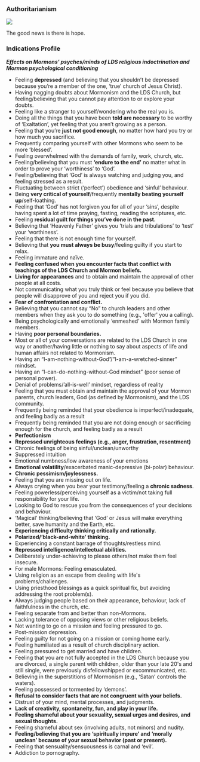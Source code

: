 ### Authoritarianism

![](img/fascismfour.png)

The good news is there is hope.


### Indications Profile 

***Effects on Mormons' psyches/minds of LDS religious indoctrination and Mormon psychological conditioning***

* Feeling **depressed** (and believing that you shouldn’t be depressed because you’re a member of the one, ‘true’ church of Jesus Christ).
* Having nagging doubts about Mormonism and the LDS Church, but feeling/believing that you cannot pay attention to or explore your doubts.
* Feeling like a stranger to yourself/wondering who the real you is.
* Doing all the things that you have been **told are necessary** to be worthy of ‘Exaltation’, yet feeling that you aren’t growing as a person.
* Feeling that you’re **just not good enough**, no matter how hard you try or how much you sacrifice.
* Frequently comparing yourself with other Mormons who seem to be more ‘blessed’.
* Feeling overwhelmed with the demands of family, work, church, etc.
* Feeling/believing that you must **‘endure to the end’** no matter what in order to prove your ‘worthiness’ to ‘God’.
* Feeling/believing that ‘God’ is always watching and judging you, and feeling stressed as a result.
* Fluctuating between strict (‘perfect’) obedience and ‘sinful’ behaviour.
* Being **very critical of yourself**/frequently **mentally beating yourself up**/self-loathing.
* Feeling that ‘God’ has not forgiven you for all of your ‘sins’, despite having spent a lot of time praying, fasting, reading the scriptures, etc.
* Feeling **residual guilt for things you’ve done in the past.**
* Believing that ‘Heavenly Father’ gives you ‘trials and tribulations’ to ‘test’ your ‘worthiness’.
* Feeling that there is not enough time for yourself.
* Believing that **you must always be busy**/feeling guilty if you start to relax.
* Feeling immature and naïve.
* **Feeling confused when you encounter facts that conflict with teachings of the LDS Church and Mormon beliefs.**
* **Living for appearances** and to obtain and maintain the approval of other people at all costs.
* Not communicating what you truly think or feel because you believe that people will disapprove of you and reject you if you did.
* **Fear of confrontation and conflict.**
* Believing that you cannot say “No” to church leaders and other members when they ask you to do something (e.g., 'offer' you a calling).
* Being psychologically and emotionally ‘enmeshed’ with Mormon family members.
* Having **poor personal boundaries.**
* Most or all of your conversations are related to the LDS Church in one way or another/having little or nothing to say about aspects of life and human affairs not related to Mormonism.
* Having an “I-am-nothing-without-God”/”I-am-a-wretched-sinner” mindset.
* Having an “I-can-do-nothing-without-God mindset” (poor sense of personal power).
* Denial of problems/’all-is-well’ mindset, regardless of reality
* Feeling that you must obtain and maintain the approval of your Mormon parents, church leaders, God (as defined by Mormonism), and the LDS community.
* Frequently being reminded that your obedience is imperfect/inadequate, and feeling badly as a result
* Frequently being reminded that you are not doing enough or sacrificing enough for the church, and feeling badly as a result
* **Perfectionism**
* **Repressed unrighteous feelings (e.g., anger, frustration, resentment)**
* Chronic feelings of being sinful/unclean/unworthy
* Suppressed intuition
* Emotional numbness/low awareness of your emotions
* **Emotional volatility**/exacerbated manic-depressive (bi-polar) behaviour.
* **Chronic pessimism/joylessness.**
* Feeling that you are missing out on life.
* Always crying when you bear your testimony/feeling a **chronic sadness**.
* Feeling powerless/perceiving yourself as a victim/not taking full responsibility for your life.
* Looking to God to rescue you from the consequences of your decisions and behaviour.
* ‘Magical’ thinking/believing that ‘God’ or Jesus will make everything better, save humanity and the Earth, etc.
* **Experiencing difficulty thinking critically and rationally.**
* **Polarized/’black-and-white’ thinking.**
* Experiencing a constant barrage of thoughts/restless mind.
* **Repressed intelligence/intellectual abilities.**
* Deliberately under-achieving to please others/not make them feel insecure.
* For male Mormons: Feeling emasculated.
* Using religion as an escape from dealing with life's problems/challenges.
* Using priesthood blessings as a quick spiritual fix, but avoiding addressing the root problem(s).
* Always judging people based on their appearance, behaviour, lack of faithfulness in the church, etc.
* Feeling separate from and better than non-Mormons.
* Lacking tolerance of opposing views or other religious beliefs.
* Not wanting to go on a mission and feeling pressured to go.
* Post-mission depression.
* Feeling guilty for not going on a mission or coming home early.
* Feeling humiliated as a result of church disciplinary action.
* Feeling pressured to get married and have children.
* Feeling that you are not fully accepted in the LDS Church because you are divorced, a single parent with children, older than your late 20's and still single, were previously disfellowshipped or excommunicated, etc.
* Believing in the superstitions of Mormonism (e.g., ‘Satan’ controls the waters).
* Feeling possessed or tormented by ‘demons’.
* **Refusal to consider facts that are not congruent with your beliefs.**
* Distrust of your mind, mental processes, and judgments.
* **Lack of creativity, spontaneity, fun, and play in your life.**
* **Feeling shameful about your sexuality, sexual urges and desires, and sexual thoughts.**
* Feeling shameful about sex (involving adults, not minors) and nudity.
* **Feeling/believing that you are ‘spiritually impure’ and ‘morally unclean’ because of your sexual behavior (past or present).**
* Feeling that sensuality/sensuousness is carnal and ‘evil’.
* Addiction to pornography.

